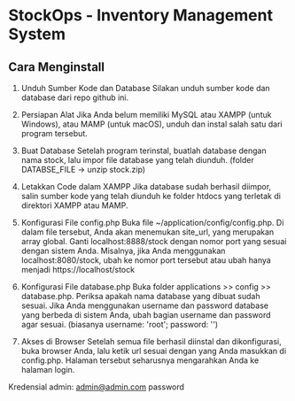 # StockOps - Inventory Management System
## Cara Menginstall
1. Unduh Sumber Kode dan Database
Silakan unduh sumber kode dan database dari repo github ini.

2. Persiapan Alat
Jika Anda belum memiliki MySQL atau XAMPP (untuk Windows), atau MAMP (untuk macOS), unduh dan instal salah satu dari program tersebut.

3. Buat Database
Setelah program terinstal, buatlah database dengan nama stock, lalu impor file database yang telah diunduh. (folder DATABSE_FILE -> unzip stock.zip)

4. Letakkan Code dalam XAMPP
Jika database sudah berhasil diimpor, salin sumber kode yang telah diunduh ke folder htdocs yang terletak di direktori XAMPP atau MAMP.

5. Konfigurasi File config.php
Buka file ~/application/config/config.php. Di dalam file tersebut, Anda akan menemukan site_url, yang merupakan array global. Ganti localhost:8888/stock dengan nomor port yang sesuai dengan sistem Anda. Misalnya, jika Anda menggunakan localhost:8080/stock, ubah ke nomor port tersebut atau ubah hanya menjadi https://localhost/stock

6. Konfigurasi File database.php
Buka folder applications >> config >> database.php. Periksa apakah nama database yang dibuat sudah sesuai. Jika Anda menggunakan username dan password database yang berbeda di sistem Anda, ubah bagian username dan password agar sesuai. (biasanya username: 'root'; password: '')

7. Akses di Browser
Setelah semua file berhasil diinstal dan dikonfigurasi, buka browser Anda, lalu ketik url sesuai dengan yang Anda masukkan di config.php. Halaman tersebut seharusnya mengarahkan Anda ke halaman login.

Kredensial admin:
admin@admin.com
password
